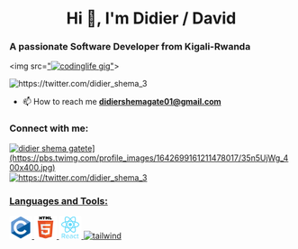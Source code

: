 <h1 align="center">Hi 👋, I'm Didier / David</h1>
<h3 align="left">A passionate Software Developer from Kigali-Rwanda</h3>

 <img src=["![codinglife gig](https://github.com/DidierShemaGatete/DidierShemaGatete/assets/122377873/9a6549cf-cd01-453d-a0ae-84fb796c5b68)"](https://media1.giphy.com/media/qgQUggAC3Pfv687qPC/giphy.gif)>
<p align="left"> <a href="https://twitter.com/Didier_shema_3" target="blank"></a><img src="[https://img.shields.io/twitter/follow/https://twit![twitter icon](https://github.com/DidierShemaGatete/DidierShemaGatete/assets/122377873/66070e72-f217-4f27-a575-0aa619cbf820)
)" alt="https://twitter.com/didier_shema_3" /> </p>

- 📫 How to reach me **didiershemagate01@gmail.com**

<h3 align="left">Connect with me:</h3>
<p align="left">
    <a href="https://linkedin.com/in/didier shema gatete" target="blank"><img align="center" src="https://pbs.twimg.com/profile_images/1642699161211478017/35n5UjWg_400x400.jpg" alt="didier shema gatete](https://pbs.twimg.com/profile_images/1642699161211478017/35n5UjWg_400x400.jpg)" height="30" width="40" /></a>
  <a href="https://twitter.com/Didier_shema_3" target="blank"><img align="center" src="" alt="https://twitter.com/didier_shema_3" height="30" width="40" />

</p>

<h3 align="left">Languages and Tools:</h3>
<p align="left"> <a href="https://www.cprogramming.com/" target="_blank" rel="noreferrer"> <img src="https://raw.githubusercontent.com/devicons/devicon/master/icons/c/c-original.svg" alt="c" width="40" height="40"/> </a> <a href="https://www.w3.org/html/" target="_blank" rel="noreferrer"> <img src="https://raw.githubusercontent.com/devicons/devicon/master/icons/html5/html5-original-wordmark.svg" alt="html5" width="40" height="40"/> </a> <a href="https://reactjs.org/" target="_blank" rel="noreferrer"> <img src="https://raw.githubusercontent.com/devicons/devicon/master/icons/react/react-original-wordmark.svg" alt="react" width="40" height="40"/> </a> <a href="https://tailwindcss.com/" target="_blank" rel="noreferrer"> <img src="https://www.vectorlogo.zone/logos/tailwindcss/tailwindcss-icon.svg" alt="tailwind" width="40" height="40"/> </a> </p>

